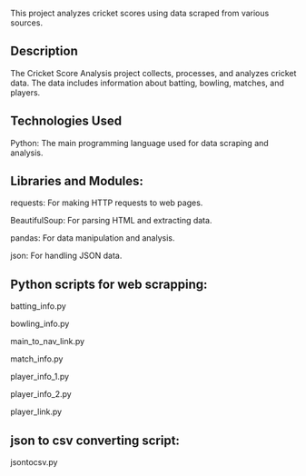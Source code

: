 This project analyzes cricket scores using data scraped from various sources.

## Description       ##

The Cricket Score Analysis project collects, processes, and analyzes cricket data. The data includes information about batting, bowling, matches, and players.

## Technologies Used   ##

Python: The main programming language used for data scraping and analysis.

## Libraries and Modules:  ##

requests: For making HTTP requests to web pages.

BeautifulSoup: For parsing HTML and extracting data.

pandas: For data manipulation and analysis.

json: For handling JSON data.

## Python scripts for web scrapping: ##

batting_info.py

bowling_info.py

main_to_nav_link.py

match_info.py

player_info_1.py

player_info_2.py

player_link.py

## json to csv converting script: ##

jsontocsv.py
